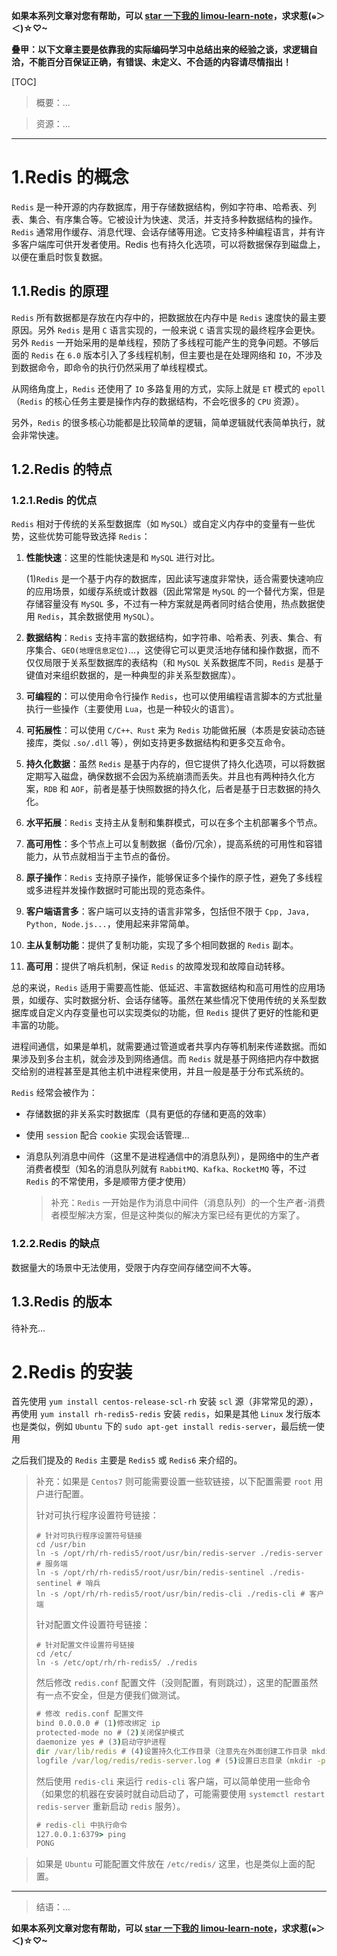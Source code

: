 <style>
.heimu {
    position: relative;
    display: inline-block;
    color: transparent;
    text-decoration: none;
}
.heimu::before {
    content: '';
    position: absolute;
    top: 0;
    left: 0;
    width: 100%;
    height: 100%;
    background-color: #333; /* 深色遮盖 */
    z-index: 1;
}
.heimu:hover::before {
    background-color: transparent; /* 鼠标悬浮时移除深色遮盖 */
}
.heimu:hover {
    color: white !important; /* 鼠标悬浮时显示白色文字 */
    text-shadow: none;
}
</style>
**如果本系列文章对您有帮助，可以 [star 一下我的 limou-learn-note](https://github.com/xiaogithubooo/LimouLearnNote)，求求惹(๑＞ ＜)☆♡~**

**叠甲：以下文章主要是依靠我的实际编码学习中总结出来的经验之谈，求逻辑自洽，不能百分百保证正确，有错误、未定义、不合适的内容请尽情指出！**

[TOC]

>   概要：...

>   资源：...

------

# 1.Redis 的概念

`Redis` 是一种开源的内存数据库，用于存储数据结构，例如字符串、哈希表、列表、集合、有序集合等。它被设计为快速、灵活，并支持多种数据结构的操作。`Redis` 通常用作缓存、消息代理、会话存储等用途。它支持多种编程语言，并有许多客户端库可供开发者使用。Redis 也有持久化选项，可以将数据保存到磁盘上，以便在重启时恢复数据。

## 1.1.Redis 的原理

`Redis` 所有数据都是存放在内存中的，把数据放在内存中是 `Redis` 速度快的最主要原因。另外 `Redis` 是⽤ `C` 语⾔实现的，⼀般来说 `C` 语⾔实现的最终程序会更快。另外 `Redis` 一开始采用的是单线程，预防了多线程可能产⽣的竞争问题。不够后面的 `Redis` 在 `6.0` 版本引⼊了多线程机制，但主要也是在处理⽹络和 `IO`，不涉及到数据命令，即命令的执行仍然采⽤了单线程模式。

从网络角度上，`Redis` 还使用了 `IO` 多路复用的方式，实际上就是 `ET` 模式的 `epoll`（`Redis` 的核心任务主要是操作内存的数据结构，不会吃很多的 `CPU` 资源）。

另外，`Redis` 的很多核心功能都是比较简单的逻辑，简单逻辑就代表简单执行，就会非常快速。

## 1.2.Redis 的特点

### 1.2.1.Redis 的优点

`Redis` 相对于传统的关系型数据库（如 `MySQL`）或自定义内存中的变量有一些优势，这些优势可能导致选择 `Redis`：

1. **性能快速**：这里的性能快速是和 `MySQL` 进行对比。

    (1)`Redis` 是一个基于内存的数据库，因此读写速度非常快，适合需要快速响应的应用场景，如缓存系统或计数器（因此常常是 `MySQL` 的一个替代方案，但是存储容量没有 `MySQL` 多，不过有一种方案就是两者同时结合使用，热点数据使用 `Redis`，其余数据使用 `MySQL`）。

2. **数据结构**：`Redis` 支持丰富的数据结构，如字符串、哈希表、列表、集合、有序集合、`GEO(地理信息定位)`...，这使得它可以更灵活地存储和操作数据，而不仅仅局限于关系型数据库的表结构（和 `MySQL` 关系数据库不同，`Redis` 是基于键值对来组织数据的，是一种典型的非关系型数据库）。

3. **可编程的**：可以使用命令行操作 `Redis`，也可以使用编程语言脚本的方式批量执行一些操作（主要使用 `Lua`，也是一种较火的语言）。

4. **可拓展性**：可以使用 `C/C++、Rust` 来为 `Redis` 功能做拓展（本质是安装动态链接库，类似 `.so/.dll` 等），例如支持更多数据结构和更多交互命令。

5. **持久化数据**：虽然 `Redis` 是基于内存的，但它提供了持久化选项，可以将数据定期写入磁盘，确保数据不会因为系统崩溃而丢失。并且也有两种持久化方案，`RDB` 和 `AOF`，前者是基于快照数据的持久化，后者是基于日志数据的持久化。

6. **水平拓展**：`Redis` 支持主从复制和集群模式，可以在多个主机部署多个节点。

7. **高可用性**：多个节点上可以复制数据（备份/冗余），提高系统的可用性和容错能力，从节点就相当于主节点的备份。

8. **原子操作**：`Redis` 支持原子操作，能够保证多个操作的原子性，避免了多线程或多进程并发操作数据时可能出现的竞态条件。

9. **客户端语言多**：客户端可以支持的语言非常多，包括但不限于 `Cpp, Java, Python, Node.js...`，使用起来非常简单。

10. **主从复制功能**：提供了复制功能，实现了多个相同数据的 `Redis` 副本。

11. **高可用**：提供了哨兵机制，保证 `Redis` 的故障发现和故障自动转移。

总的来说，`Redis` 适用于需要高性能、低延迟、丰富数据结构和高可用性的应用场景，如缓存、实时数据分析、会话存储等。虽然在某些情况下使用传统的关系型数据库或自定义内存变量也可以实现类似的功能，但 `Redis` 提供了更好的性能和更丰富的功能。

进程间通信，如果是单机，就需要通过管道或者共享内存等机制来传递数据。而如果涉及到多台主机，就会涉及到网络通信。而 `Redis` 就是基于网络把内存中数据交给别的进程甚至是其他主机中进程来使用，并且一般是基于分布式系统的。

`Redis` 经常会被作为：

-   存储数据的非关系实时数据库（具有更低的存储和更高的效率）

-   使用 `session` 配合 `cookie` 实现会话管理...

-   消息队列消息中间件（这里不是进程通信中的消息队列），是网络中的生产者消费者模型（知名的消息队列就有 `RabbitMQ、Kafka、RocketMQ` 等，不过 `Redis` 的不常使用，多是顺带方便才使用）

    >   补充：`Redis` 一开始是作为消息中间件（消息队列）的一个生产者-消费者模型解决方案，但是这种类似的解决方案已经有更优的方案了。

### 1.2.2.Redis 的缺点

数据量大的场景中无法使用，受限于内存空间存储空间不大等。

## 1.3.Redis 的版本

待补充...

# 2.Redis 的安装

⾸先使用 `yum install centos-release-scl-rh` 安装 `scl` 源（非常常见的源），再使用 `yum install rh-redis5-redis` 安装 `redis`，如果是其他 `Linux` 发行版本也是类似，例如 `Ubuntu` 下的 `sudo apt-get install redis-server`，最后统一使用

之后我们提及的 `Redis` 主要是 `Redis5` 或 `Redis6` 来介绍的。

>   补充：如果是 `Centos7` 则可能需要设置一些软链接，以下配置需要 `root` 用户进行配置。
>
>   针对可执行程序设置符号链接：
>
>   ```shell
>   # 针对可执行程序设置符号链接
>   cd /usr/bin
>   ln -s /opt/rh/rh-redis5/root/usr/bin/redis-server ./redis-server # 服务端
>   ln -s /opt/rh/rh-redis5/root/usr/bin/redis-sentinel ./redis-sentinel # 哨兵
>   ln -s /opt/rh/rh-redis5/root/usr/bin/redis-cli ./redis-cli # 客户端
>   ```
>
>   针对配置⽂件设置符号链接：
>
>   ```shell
>   # 针对配置⽂件设置符号链接
>   cd /etc/
>   ln -s /etc/opt/rh/rh-redis5/ ./redis
>   ```
>
>   然后修改 `redis.conf` 配置文件（没则配置，有则跳过），这里的配置虽然有一点不安全，但是方便我们做测试。
>
>   ```cmd
>   # 修改 redis.conf 配置文件
>   bind 0.0.0.0 # (1)修改绑定 ip
>   protected-mode no # (2)关闭保护模式
>   daemonize yes # (3)启动守护进程
>   dir /var/lib/redis # (4)设置持久化工作目录（注意先在外面创建工作目录 mkdir -p /var/lib/redis）
>   logfile /var/log/redis/redis-server.log # (5)设置日志目录（mkdir -p /var/log/redis/）
>   ```
>
>   然后使用 `redis-cli` 来运行 `redis-cli` 客户端，可以简单使用一些命令（如果您的机器在安装时就自动启动了，可能需要使用 `systemctl restart redis-server` 重新启动 `redis` 服务）。
>
>   ```cmd
>   # redis-cli 中执行命令
>   127.0.0.1:6379> ping
>   PONG
>   ```
>

>   如果是 `Ubuntu` 可能配置文件放在 `/etc/redis/` 这里，也是类似上面的配置。

------

>   结语：...

**如果本系列文章对您有帮助，可以 [star 一下我的 limou-learn-note](https://github.com/xiaogithubooo/LimouLearnNote)，求求惹(๑＞ ＜)☆♡~**
